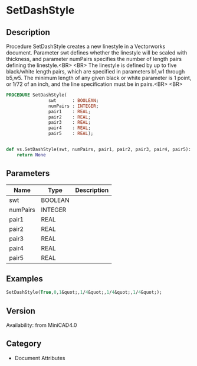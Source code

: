 # SetDashStyle

## Description
Procedure SetDashStyle creates a new linestyle in a Vectorworks document. Parameter swt defines whether the linestyle will be scaled with thickness, and parameter numPairs specifies the number of length pairs defining the linestyle.&lt;BR&gt;
&lt;BR&gt;
The linestyle is defined by up to five black/white length pairs, which are specified in parameters b1,w1 through b5,w5. The minimum length of any given black or white parameter is 1 point, or 1/72 of an inch, and the line specification must be in pairs.&lt;BR&gt;
&lt;BR&gt;


```pascal
PROCEDURE SetDashStyle(
				swt      : BOOLEAN;
				numPairs : INTEGER;
				pair1    : REAL;
				pair2    : REAL;
				pair3    : REAL;
				pair4    : REAL;
				pair5    : REAL);
```

```python

def vs.SetDashStyle(swt, numPairs, pair1, pair2, pair3, pair4, pair5):
    return None
```

## Parameters
|Name|Type|Description|
|---|---|---|
|swt|BOOLEAN||
|numPairs|INTEGER||
|pair1|REAL||
|pair2|REAL||
|pair3|REAL||
|pair4|REAL||
|pair5|REAL||

## Examples
```pascal
SetDashStyle(True,0,1&quot;,1/4&quot;,1/4&quot;,1/4&quot;);
```

## Version
Availability: from MiniCAD4.0
## Category
* Document Attributes

